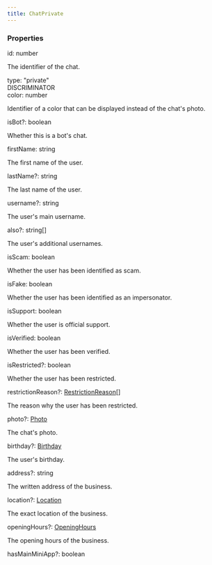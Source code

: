 ```yaml
---
title: ChatPrivate
---
```


### Properties

<div class="flex flex-col gap-3"><div><div class="flex gap-2"><div class="font-mono"><span class="font-bold">id</span><span class="opacity-50">:</span> <span>number</span></div></div><div class="pl-3"><div class="no-margin">

The identifier of the chat.

</div></div></div><div><div class="flex gap-2"><div class="font-mono"><span class="font-bold">type</span><span class="opacity-50">:</span> <span>&quot;private&quot;</span></div><div class="flex items-center"><div class="bg-dbt px-1.5 rounded-md select-none text-fgt text-[10px]">DISCRIMINATOR</div></div></div></div><div><div class="flex gap-2"><div class="font-mono"><span class="font-bold">color</span><span class="opacity-50">:</span> <span>number</span></div></div><div class="pl-3"><div class="no-margin">

Identifier of a color that can be displayed instead of the chat's photo.

</div></div></div><div><div class="flex gap-2"><div class="font-mono"><span class="font-bold">isBot</span><span class="opacity-50"><span title="Optional" class="cursor-help">?</span>:</span> <span>boolean</span></div></div><div class="pl-3"><div class="no-margin">

Whether this is a bot's chat.

</div></div></div><div><div class="flex gap-2"><div class="font-mono"><span class="font-bold">firstName</span><span class="opacity-50">:</span> <span>string</span></div></div><div class="pl-3"><div class="no-margin">

The first name of the user.

</div></div></div><div><div class="flex gap-2"><div class="font-mono"><span class="font-bold">lastName</span><span class="opacity-50"><span title="Optional" class="cursor-help">?</span>:</span> <span>string</span></div></div><div class="pl-3"><div class="no-margin">

The last name of the user.

</div></div></div><div><div class="flex gap-2"><div class="font-mono"><span class="font-bold">username</span><span class="opacity-50"><span title="Optional" class="cursor-help">?</span>:</span> <span>string</span></div></div><div class="pl-3"><div class="no-margin">

The user's main username.

</div></div></div><div><div class="flex gap-2"><div class="font-mono"><span class="font-bold">also</span><span class="opacity-50"><span title="Optional" class="cursor-help">?</span>:</span> <span>string</span><span class="opacity-50">[]</span></div></div><div class="pl-3"><div class="no-margin">

The user's additional usernames.

</div></div></div><div><div class="flex gap-2"><div class="font-mono"><span class="font-bold">isScam</span><span class="opacity-50">:</span> <span>boolean</span></div></div><div class="pl-3"><div class="no-margin">

Whether the user has been identified as scam.

</div></div></div><div><div class="flex gap-2"><div class="font-mono"><span class="font-bold">isFake</span><span class="opacity-50">:</span> <span>boolean</span></div></div><div class="pl-3"><div class="no-margin">

Whether the user has been identified as an impersonator.

</div></div></div><div><div class="flex gap-2"><div class="font-mono"><span class="font-bold">isSupport</span><span class="opacity-50">:</span> <span>boolean</span></div></div><div class="pl-3"><div class="no-margin">

Whether the user is official support.

</div></div></div><div><div class="flex gap-2"><div class="font-mono"><span class="font-bold">isVerified</span><span class="opacity-50">:</span> <span>boolean</span></div></div><div class="pl-3"><div class="no-margin">

Whether the user has been verified.

</div></div></div><div><div class="flex gap-2"><div class="font-mono"><span class="font-bold">isRestricted</span><span class="opacity-50"><span title="Optional" class="cursor-help">?</span>:</span> <span>boolean</span></div></div><div class="pl-3"><div class="no-margin">

Whether the user has been restricted.

</div></div></div><div><div class="flex gap-2"><div class="font-mono"><span class="font-bold">restrictionReason</span><span class="opacity-50"><span title="Optional" class="cursor-help">?</span>:</span> <a href="/gh/types/restrictionreason"  >RestrictionReason</a><span class="opacity-50">[]</span></div></div><div class="pl-3"><div class="no-margin">

The reason why the user has been restricted.

</div></div></div><div><div class="flex gap-2"><div class="font-mono"><span class="font-bold">photo</span><span class="opacity-50"><span title="Optional" class="cursor-help">?</span>:</span> <a href="/gh/types/photo"  >Photo</a></div></div><div class="pl-3"><div class="no-margin">

The chat's photo.

</div></div></div><div><div class="flex gap-2"><div class="font-mono"><span class="font-bold">birthday</span><span class="opacity-50"><span title="Optional" class="cursor-help">?</span>:</span> <a href="/gh/types/birthday"  >Birthday</a></div></div><div class="pl-3"><div class="no-margin">

The user's birthday.

</div></div></div><div><div class="flex gap-2"><div class="font-mono"><span class="font-bold">address</span><span class="opacity-50"><span title="Optional" class="cursor-help">?</span>:</span> <span>string</span></div></div><div class="pl-3"><div class="no-margin">

The written address of the business.

</div></div></div><div><div class="flex gap-2"><div class="font-mono"><span class="font-bold">location</span><span class="opacity-50"><span title="Optional" class="cursor-help">?</span>:</span> <a href="/gh/types/location"  >Location</a></div></div><div class="pl-3"><div class="no-margin">

The exact location of the business.

</div></div></div><div><div class="flex gap-2"><div class="font-mono"><span class="font-bold">openingHours</span><span class="opacity-50"><span title="Optional" class="cursor-help">?</span>:</span> <a href="/gh/types/openinghours"  >OpeningHours</a></div></div><div class="pl-3"><div class="no-margin">

The opening hours of the business.

</div></div></div><div><div class="flex gap-2"><div class="font-mono"><span class="font-bold">hasMainMiniApp</span><span class="opacity-50"><span title="Optional" class="cursor-help">?</span>:</span> <span>boolean</span></div></div></div></div>

